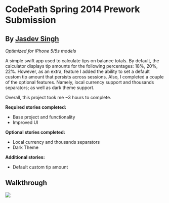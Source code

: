 # CodePath Spring 2014 Prework Submission

## By [Jasdev Singh](https://twitter.com/jasdev)

*Optimized for iPhone 5/5s models*

A simple swift app used to calculate tips on balance totals. By default, the
calculator displays tip amounts for the following percentages: 18%, 20%, 22%.
However, as an extra, feature I added the ability to set a default custom tip
amount that persists across sessions. Also, I completed a couple of the optional
features. Namely, local currency support and thousands separators; as well as
dark theme support.

Overall, this project took me ~3 hours to complete.

**Required stories completed:**
- Base project and functionality
- Improved UI

**Optional stories completed:**
- Local currency and thousands separators
- Dark Theme

**Additional stories:**
- Default custom tip amount

## Walkthrough

![](http://i.imgur.com/Q9Jttiw.gif)
